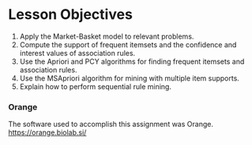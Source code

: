# Lesson Objectives
1. Apply the Market-Basket model to relevant problems.
2. Compute the support of frequent itemsets and the confidence and interest values of association rules.
3. Use the Apriori and PCY algorithms for finding frequent itemsets and association rules.
4. Use the MSApriori algorithm for mining with multiple item supports.
5. Explain how to perform sequential rule mining.

### Orange
The software used to accomplish this assignment was Orange.
https://orange.biolab.si/